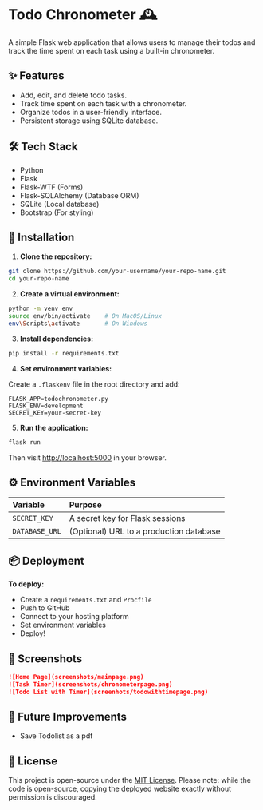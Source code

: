 # Todo Chronometer 🕰️

A simple Flask web application that allows users to manage their todos and track the time spent on each task using a built-in chronometer.

## ✨ Features

- Add, edit, and delete todo tasks.
- Track time spent on each task with a chronometer.
- Organize todos in a user-friendly interface.
- Persistent storage using SQLite database.

## 🛠 Tech Stack

- Python
- Flask
- Flask-WTF (Forms)
- Flask-SQLAlchemy (Database ORM)
- SQLite (Local database)
- Bootstrap (For styling)

## 🚀 Installation

1. **Clone the repository:**

```bash
git clone https://github.com/your-username/your-repo-name.git
cd your-repo-name
```

2. **Create a virtual environment:**

```bash
python -m venv env
source env/bin/activate    # On MacOS/Linux
env\Scripts\activate       # On Windows
```

3. **Install dependencies:**

```bash
pip install -r requirements.txt
```

4. **Set environment variables:**

Create a `.flaskenv` file in the root directory and add:

```
FLASK_APP=todochronometer.py
FLASK_ENV=development
SECRET_KEY=your-secret-key
```

5. **Run the application:**

```bash
flask run
```

Then visit [http://localhost:5000](http://localhost:5000) in your browser.

## ⚙️ Environment Variables

| Variable | Purpose |
|:---|:---|
| `SECRET_KEY` | A secret key for Flask sessions |
| `DATABASE_URL` | (Optional) URL to a production database |

## 📦 Deployment



**To deploy:**
- Create a `requirements.txt` and `Procfile`
- Push to GitHub
- Connect to your hosting platform
- Set environment variables
- Deploy!

## 📸 Screenshots

```markdown
![Home Page](screenshots/mainpage.png)
![Task Timer](screenshots/chronometerpage.png)
![Todo List with Timer](screenhots/todowithtimepage.png)
```

## 🔮 Future Improvements

- Save Todolist as a pdf

## 📝 License

This project is open-source under the [MIT License](LICENSE).
Please note: while the code is open-source, copying the deployed website exactly without permission is discouraged.




